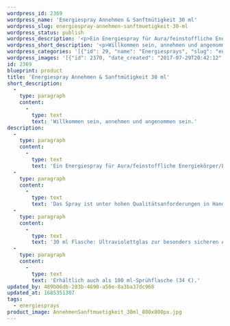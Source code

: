 ```yaml
---
wordpress_id: 2369
wordpress_name: 'Energiespray Annehmen & Sanftmütigkeit 30 ml'
wordpress_slug: energiespray-annehmen-sanftmuetigkeit-30-ml
wordpress_status: publish
wordpress_description: '<p>Ein Energiespray für Aura/feinstoffliche Energiekörper/Energiefelder in Räumen mit einem aktivierbaren Schwingungsfeld zu: Willkommen sein und andere/etwas willkommen heißen. Dies bedeutet auch, sich selbst bzw. andere oder etwas anzunehmen und angenommen zu werden. Heiterkeit und Sanftmütigkeit.</p><p>Das Spray ist unter hohen Qualitätsanforderungen in Handarbeit in Deutschland hergestellt aus mehrfach gereinigtem und energetisiertem Wasser (76%, konserviert mit 96%igem Weingeist (24%). Abgestimmt auf das feinstoffliche Energiefeld ist eine Komposition von naturreinen ätherischen Ölen*.</p><p>30 ml Flasche: Ultraviolettglas zur besonders sicheren Aufbewahrung mit hochwertigem, goldfarbenen Metallpumpzerstäuber (Steigrohr: Plastik). Etikett: Wasserfest, leicht energetisiert mit dem Informationsfeld des Airsprays.</p><p>Erhältlich auch als 100 ml-Sprühflasche (34 €).</p><p><a href="https://my.feenbaum.de/anwendung-energiesprays/">Anwendungshinweise</a></p>'
wordpress_short_description: '<p>Willkommen sein, annehmen und angenommen sein.</p>'
wordpress_categories: '[{"id": 29, "name": "Energiesprays", "slug": "energiesprays"}]'
wordpress_images: '[{"id": 2370, "date_created": "2017-07-29T20:42:12", "date_created_gmt": "2017-07-29T16:42:12", "date_modified": "2017-07-29T20:42:12", "date_modified_gmt": "2017-07-29T16:42:12", "src": "https://my.feenbaum.de/wp-content/uploads/2017/07/AnnehmenSanftmuetigkeit_30ml_800x800px.jpg", "name": "AnnehmenSanftmuetigkeit_30ml_800x800px", "alt": ""}]'
id: 2369
blueprint: product
title: 'Energiespray Annehmen & Sanftmütigkeit 30 ml'
short_description:
  -
    type: paragraph
    content:
      -
        type: text
        text: 'Willkommen sein, annehmen und angenommen sein.'
description:
  -
    type: paragraph
    content:
      -
        type: text
        text: 'Ein Energiespray für Aura/feinstoffliche Energiekörper/Energiefelder in Räumen mit einem aktivierbaren Schwingungsfeld zu: Willkommen sein und andere/etwas willkommen heißen. Dies bedeutet auch, sich selbst bzw. andere oder etwas anzunehmen und angenommen zu werden. Heiterkeit und Sanftmütigkeit.'
  -
    type: paragraph
    content:
      -
        type: text
        text: 'Das Spray ist unter hohen Qualitätsanforderungen in Handarbeit in Deutschland hergestellt aus mehrfach gereinigtem und energetisiertem Wasser (76%, konserviert mit 96%igem Weingeist (24%). Abgestimmt auf das feinstoffliche Energiefeld ist eine Komposition von naturreinen ätherischen Ölen*.'
  -
    type: paragraph
    content:
      -
        type: text
        text: '30 ml Flasche: Ultraviolettglas zur besonders sicheren Aufbewahrung mit hochwertigem, goldfarbenen Metallpumpzerstäuber (Steigrohr: Plastik). Etikett: Wasserfest, leicht energetisiert mit dem Informationsfeld des Airsprays.'
  -
    type: paragraph
    content:
      -
        type: text
        text: 'Erhältlich auch als 100 ml-Sprühflasche (34 €).'
updated_by: 489b06db-283b-4690-a50e-8a3ba37dc968
updated_at: 1685351307
tags:
  - energiesprays
product_image: AnnehmenSanftmuetigkeit_30ml_800x800px.jpg
---
```

